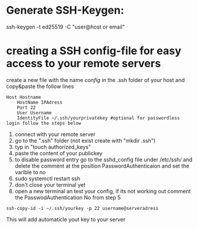 
# Generate SSH-Keygen:
ssh-keygen -t ed25519 -C "user@host or email"

# creating a SSH config-file for easy access to your remote servers
create a new file with the name _config_ in the .ssh folder of your host and copy&paste the follow lines 

```
Host Hostname
    HostName IPAdress
    Port 22
    User Username
    IdentityFile ~/.ssh/yourprivatekey #optional for passwordless login follow the steps below
```    


1. connect with your remote server
2. go to the ".ssh" folder (not exist create with "mkdir .ssh")
3. typ in "touch authorized_keys"
4. paste the content of your publickey
5. to disable password entry go to the sshd_config file under /etc/ssh/ and delete the comment at the position PasswordAuthenticaion and set the varible to no 
6. sudo systemctl restart ssh
7. don't close your terminal yet
8. open a new terminal an test your config, if its not working out comment the PasswodAuthentication No from step 5



``` 
ssh-copy-id -i ~/.ssh/yourkey -p 22 username@serveradress
``` 
This will add automaticle yout key to your server 
